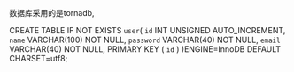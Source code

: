 数据库采用的是tornadb,

CREATE TABLE IF NOT EXISTS `user`(
   `id` INT UNSIGNED AUTO_INCREMENT,
   `name` VARCHAR(100) NOT NULL,
   `password` VARCHAR(40) NOT NULL,
   `email` VARCHAR(40) NOT NULL,
   PRIMARY KEY ( `id` )
)ENGINE=InnoDB DEFAULT CHARSET=utf8;
